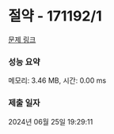 # 절약 - 171192/1 

[문제 링크](https://level.goorm.io/exam/171192/%EC%A0%88%EC%95%BD/quiz/1) 

### 성능 요약

메모리: 3.46 MB, 시간: 0.00 ms

### 제출 일자

2024년 06월 25일 19:29:11

